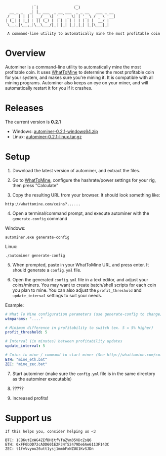 ```
             _                  _                 
            | |                (_)                
  __ _ _   _| |_ ___  _ __ ___  _ _ __   ___ _ __ 
 / _` | | | | __/ _ \| '_ ` _ \| | '_ \ / _ \ '__|
| (_| | |_| | || (_) | | | | | | | | | |  __/ |   
 \__,_|\__,_|\__\___/|_| |_| |_|_|_| |_|\___|_|   

 A command-line utility to automatically mine the most profitable coin
```

# Overview
Autominer is a command-line utility to automatically mine the most profitable coin. It uses [WhatToMine](http://whattomine.com) to determine the most profitable coin for your system, and makes sure you're mining it. It is compatible with all mining programs. Autominer also keeps an eye on your miner, and will automatically restart it for you if it crashes.

# Releases
The current version is **0.2.1**
* Windows: [autominer-0.2.1-windows64.zip](https://github.com/autominer/autominer/releases/download/v0.2.1/autominer-0.2.1-windows64.zip)
* Linux: [autominer-0.2.1-linux.tar.gz](https://github.com/autominer/autominer/releases/download/v0.2.1/autominer-0.2.1-linux.tar.gz)

# Setup
1. Download the latest version of autominer, and extract the files.

2. Go to [WhatToMine](http://whattomine.com), configure the hashrate/power settings for your rig, then press "Calculate"

3. Copy the resulting URL from your browser. It should look something like:

```
http://whattomine.com/coins?......
```

4. Open a terminal/command prompt, and execute autominer with the `generate-config` command

Windows:
```
autominer.exe generate-config
```

Linux:
```
./autominer generate-config
```

5. When prompted, paste in your WhatToMine URL and press enter. It should generate a `config.yml` file.

6. Open the generated `config.yml` file in a text editor, and adjust your coins/miners. You may want to create batch/shell scripts for each coin you plan to mine. You can also adjust the `profit_threshold` and `update_interval` settings to suit your needs.

Example:
```yml
# What To Mine configuration parameters (use generate-config to change)
wtmparams: "...."

# Minimum difference in profitability to switch (ex. 5 = 5% higher)
profit_threshold: 5

# Interval (in minutes) between profitability updates
update_interval: 5

# Coins to mine / command to start miner (See http://whattomine.com/coins for coin symbols)
ETH: "mine_eth.bat"
ZEC: "mine_zec.bat"
```

7. Start autominer (make sure the `config.yml` file is in the same directory as the autominer executable)

8. ?????

9. Increased profits!

# Support us
```
If this helps you, consider helping us <3

BTC: 1CBKutExWG4ZEfDHjtfVfaZVm35VDcZsQ6
ETH: 0xFF0bDD72cADD601E2F34f52479De6Ae6113F143C
ZEC: t1fvVvyou26utt1ysj1mmbFxNZUG1KvSJDn
```

